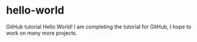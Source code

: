 # hello-world
GitHub tutorial
Hello World!
I am completing the tutorial for GitHub, I hope to work on many more projects.

